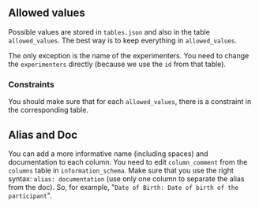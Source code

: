 ## Allowed values
Possible values are stored in `tables.json` and also in the table `allowed_values`. 
The best way is to keep everything in `allowed_values`.

The only exception is the name of the experimenters.
You need to change the `experimenters` directly (because we use the `id` from that table).

### Constraints
You should make sure that for each `allowed_values`, there is a constraint in the corresponding table.

## Alias and Doc
You can add a more informative name (including spaces) and documentation to each column. 
You need to edit `column_comment` from the `columns` table in `information_schema`. 
Make sure that you use the right syntax: `alias: documentation` (use only one column to separate the alias from the doc). 
So, for example, "`Date of Birth: Date of birth of the participant`".

